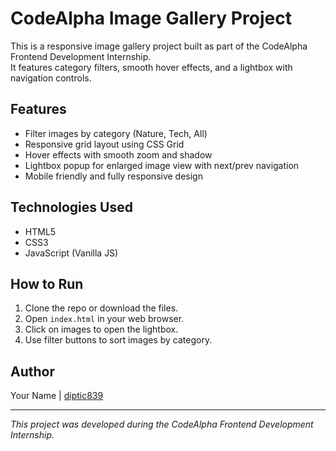 # CodeAlpha Image Gallery Project

This is a responsive image gallery project built as part of the CodeAlpha Frontend Development Internship.  
It features category filters, smooth hover effects, and a lightbox with navigation controls.

## Features

- Filter images by category (Nature, Tech, All)  
- Responsive grid layout using CSS Grid  
- Hover effects with smooth zoom and shadow  
- Lightbox popup for enlarged image view with next/prev navigation  
- Mobile friendly and fully responsive design

## Technologies Used

- HTML5  
- CSS3  
- JavaScript (Vanilla JS)

## How to Run

1. Clone the repo or download the files.  
2. Open `index.html` in your web browser.  
3. Click on images to open the lightbox.  
4. Use filter buttons to sort images by category.

## Author

Your Name | [diptic839](https://github.com/diptic839)

---

*This project was developed during the CodeAlpha Frontend Development Internship.*
